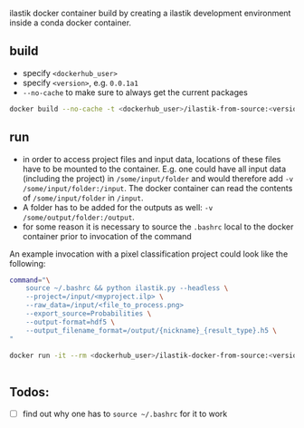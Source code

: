 ilastik docker container build by creating a ilastik development environment inside a conda docker container.


## build

* specify `<dockerhub_user>`
* specify `<version>`, e.g. `0.0.1a1`
* `--no-cache` to make sure to always get the current packages


```bash
docker build --no-cache -t <dockerhub_user>/ilastik-from-source:<version> .
```

## run

* in order to access project files and input data, locations of these files have to be mounted to the container.
  E.g. one could have all input data (including the project) in `/some/input/folder` and would therefore add `-v /some/input/folder:/input`.
  The docker container can read the contents of `/some/input/folder` in `/input`.
* A folder has to be added for the outputs as well: `-v /some/output/folder:/output`.
* for some reason it is necessary to source the `.bashrc` local to the docker container prior to invocation of the command


An example invocation with a pixel classification project could look like the following:

```bash
command="\
    source ~/.bashrc && python ilastik.py --headless \
    --project=/input/<myproject.ilp> \
    --raw_data=/input/<file_to_process.png>
    --export_source=Probabilities \
    --output-format=hdf5 \
    --output_filename_format=/output/{nickname}_{result_type}.h5 \
"

docker run -it --rm <dockerhub_user>/ilastik-docker-from-source:<version> /bin/bash -c "$command"
    
```


## Todos:

* [ ] find out why one has to `source ~/.bashrc` for it to work
